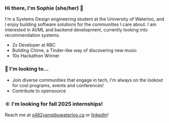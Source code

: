 ### Hi there, I'm Sophie (she/her) 🩵

I'm a Systems Design engineering student at the University of Waterloo, and I enjoy building software solutions for the communities I care about. I am interested in AI/ML and backend development, currently looking into recommendation systems.

- 2x Developer at RBC 
- Building Chime, a Tinder-like way of discovering new music
- 10x Hackathon Winner 

### 🌱 I'm looking to... 
- Join diverse communities that engage in tech, I'm always on the lookout for cool programs, events and conferences!
- Contribute to opensource

### ☀️ I'm looking for fall 2025 internships! 
Reach me at s482yang@uwaterloo.ca or <a href="https://www.linkedin.com/in/sophie-yang-66b855216/"> linkedin</a>!
<br/>



